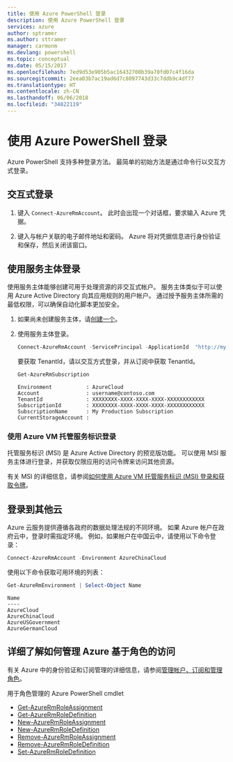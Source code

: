 ```yaml
---
title: 使用 Azure PowerShell 登录
description: 使用 Azure PowerShell 登录
services: azure
author: sptramer
ms.author: sttramer
manager: carmonm
ms.devlang: powershell
ms.topic: conceptual
ms.date: 05/15/2017
ms.openlocfilehash: 7ed9d53e905b5ac16432700b39a70fd07c4f16da
ms.sourcegitcommit: 2eea03b7ac19ad6d7c8097743d33c7ddb9c4df77
ms.translationtype: HT
ms.contentlocale: zh-CN
ms.lasthandoff: 06/06/2018
ms.locfileid: "34822119"
---
```

# <a name="log-in-with-azure-powershell"></a>使用 Azure PowerShell 登录

Azure PowerShell 支持多种登录方法。 最简单的初始方法是通过命令行以交互方式登录。

## <a name="interactive-log-in"></a>交互式登录

1. 键入 `Connect-AzureRmAccount`。 此时会出现一个对话框，要求输入 Azure 凭据。

2. 键入与帐户关联的电子邮件地址和密码。 Azure 将对凭据信息进行身份验证和保存，然后关闭该窗口。

## <a name="log-in-with-a-service-principal"></a>使用服务主体登录

使用服务主体能够创建可用于处理资源的非交互式帐户。 服务主体类似于可以使用 Azure Active Directory 向其应用规则的用户帐户。 通过授予服务主体所需的最低权限，可以确保自动化脚本更加安全。

1. 如果尚未创建服务主体，请[创建一个](create-azure-service-principal-azureps.md)。

2. 使用服务主体登录。

    ```powershell
    Connect-AzureRmAccount -ServicePrincipal -ApplicationId  "http://my-app" -Credential $pscredential -TenantId $tenantid
    ```

    要获取 TenantId，请以交互方式登录，并从订阅中获取 TenantId。

    ```powershell
    Get-AzureRmSubscription
    ```

    ```
    Environment           : AzureCloud
    Account               : username@contoso.com
    TenantId              : XXXXXXXX-XXXX-XXXX-XXXX-XXXXXXXXXXXX
    SubscriptionId        : XXXXXXXX-XXXX-XXXX-XXXX-XXXXXXXXXXXX
    SubscriptionName      : My Production Subscription
    CurrentStorageAccount :
    ```

### <a name="log-in-using-an-azure-vm-managed-service-identity"></a>使用 Azure VM 托管服务标识登录

托管服务标识 (MSI) 是 Azure Active Directory 的预览版功能。 可以使用 MSI 服务主体进行登录，并获取仅限应用的访问令牌来访问其他资源。

有关 MSI 的详细信息，请参阅[如何使用 Azure VM 托管服务标识 (MSI) 登录和获取令牌](/azure/active-directory/msi-how-to-get-access-token-using-msi)。

## <a name="log-in-to-another-cloud"></a>登录到其他云

Azure 云服务提供遵循各政府的数据处理法规的不同环境。 如果 Azure 帐户在政府云中，登录时需指定环境。 例如，如果帐户在中国云中，请使用以下命令登录：

```powershell
Connect-AzureRmAccount -Environment AzureChinaCloud
```

使用以下命令获取可用环境的列表：

```powershell
Get-AzureRmEnvironment | Select-Object Name
```

```
Name
----
AzureCloud
AzureChinaCloud
AzureUSGovernment
AzureGermanCloud
```

## <a name="learn-more-about-managing-azure-role-based-access"></a>详细了解如何管理 Azure 基于角色的访问

有关 Azure 中的身份验证和订阅管理的详细信息，请参阅[管理帐户、订阅和管理角色](/azure/active-directory/role-based-access-control-configure)。

用于角色管理的 Azure PowerShell cmdlet

* [Get-AzureRmRoleAssignment](/powershell/module/AzureRM.Resources/Get-AzureRmRoleAssignment)
* [Get-AzureRmRoleDefinition](/powershell/module/AzureRM.Resources/Get-AzureRmRoleDefinition)
* [New-AzureRmRoleAssignment](/powershell/module/AzureRM.Resources/New-AzureRmRoleAssignment)
* [New-AzureRmRoleDefinition](/powershell/module/AzureRM.Resources/New-AzureRmRoleDefinition)
* [Remove-AzureRmRoleAssignment](/powershell/module/AzureRM.Resources/Remove-AzureRmRoleAssignment)
* [Remove-AzureRmRoleDefinition](/powershell/module/AzureRM.Resources/Remove-AzureRmRoleDefinition)
* [Set-AzureRmRoleDefinition](/powershell/moduel/AzureRM.Resources/Set-AzureRmRoleDefinition)
